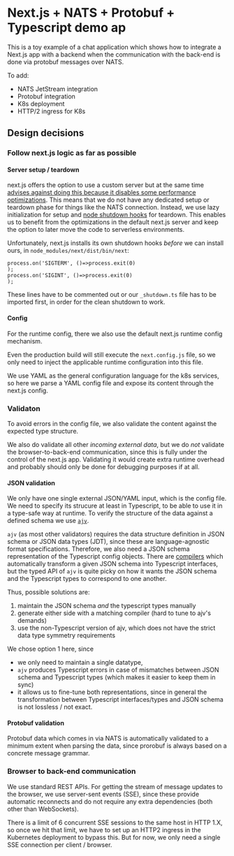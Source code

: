 # Next.js + NATS + Protobuf + Typescript demo ap

This is a toy example of a chat application which shows how to integrate a Next.js app with
a backend when the communication with the back-end is done via protobuf messages over NATS.

To add:

- NATS JetStream integration
- Protobuf integration
- K8s deployment
- HTTP/2 ingress for K8s

## Design decisions

### Follow next.js logic as far as possible

#### Server setup / teardown

next.js offers the option to use a custom server but at the same time 
[advises against doing this because it disables some performance optimizations][cust-server].
This means that we do not have any dedicated setup or teardown phase for things like the NATS 
connection. Instead, we use lazy initialization for setup and [node shutdown hooks][hooks] for
teardown. This enables us to benefit from the optimizations in the default next.js server and
keep the option to later move the code to serverless environments.

[cust-server]: https://nextjs.org/docs/advanced-features/custom-server
[hooks]: https://www.npmjs.com/package/shutdown-hook

Unfortunately, next.js installs its own shutdown hooks _before_ we can install ours, in 
`node_modules/next/dist/bin/next`:

```
process.on('SIGTERM', ()=>process.exit(0)
);
process.on('SIGINT', ()=>process.exit(0)
);
``` 

These lines have to be commented out or our `_shutdown.ts` file has to be imported first, in 
order for the clean shutdown to work.

#### Config

For the runtime config, there we also use the default next.js runtime config mechanism.

Even the production build will still execute the `next.config.js` file, so we only need to inject
the applicable runtime configuration into this file.

We use YAML as the general configuration language for the k8s services, so here we parse a YAML
config file and expose its content through the next.js config.

### Validaton

To avoid errors in the config file, we also validate the content against the expected type
structure.

We also do validate all other _incoming external data_, but we do _not_ validate the
browser-to-back-end communication, since this is fully under the control of the next.js app.
Validating it would create extra runtime overhead and probably should only be done for debugging
purposes if at all.

#### JSON validation

We only have one single external JSON/YAML input, which is the config file. We need to specify its
strucure at least in Typescript, to be able to use it in a type-safe way at runtime. To verify the
structure of the data against a defined schema we use [`ajv`][ajv].

`ajv` (as most other validators) requires the data structure definition in JSON schema or JSON data
types (JDT), since these are language-agnostic format specifications. Therefore, we also need a
JSON schema representation of the Typescript config objects. There are [compilers][schema-compiler]
which automatically transform a given JSON schema into Typescript interfaces, but the typed API of
`ajv` is quite picky on how it wants the JSON schema and the Typescript types to correspond to one
another.

Thus, possible solutions are:
1. maintain the JSON schema _and_ the typescript types manually
2. generate either side with a matching compiler (hard to tune to ajv's demands)
3. use the non-Typescript version of ajv, which does not have the strict data type symmetry
   requirements

We chose option 1 here, since
- we only need to maintain a single datatype,
- `ajv` produces Typescript errors in case of mismatches between JSON schema and Typescript types
  (which makes it easier to keep them in sync)
- it allows us to fine-tune both representations, since in general the transformation between
  Typescript interfaces/types and JSON schema is not lossless / not exact.

[ajv]: https://ajv.js.org/json-type-definition.html
[schema-compiler]: https://www.npmjs.com/package/json-schema-to-typescript

#### Protobuf validation

Protobuf data which comes in via NATS is automatically validated to a minimum extent when parsing
the data, since prorobuf is always based on a concrete message grammar.

### Browser to back-end communication

We use standard REST APIs. For getting the stream of message updates to the browser, we use
server-sent events (SSE), since these provide automatic reconnects and do not require any extra
dependencies (both other than WebSockets).

There is a limit of 6 concurrent SSE sessions to the same host in HTTP 1.X, so once we hit that
limit, we have to set up an HTTP2 ingress in the Kubernetes deployment to bypass this. But for
now, we only need a single SSE connection per client / browser.
